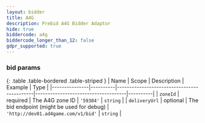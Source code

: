 ```yaml
---
layout: bidder
title: A4G
description: Prebid A4G Bidder Adaptor
hide: true
biddercode: a4g
biddercode_longer_than_12: false
gdpr_supported: true
---
```


### bid params

{: .table .table-bordered .table-striped }
| Name          | Scope    | Description                                | Example                             | Type     |
|---------------|----------|--------------------------------------------|-------------------------------------|----------|
| `zoneId`      | required | The A4G zone ID                            | `'59304'`                           | `string` |
| `deliveryUrl` | optional | The bid endpoint (might be used for debug) | `'http://dev01.ad4game.com/v1/bid'` | `string` |
